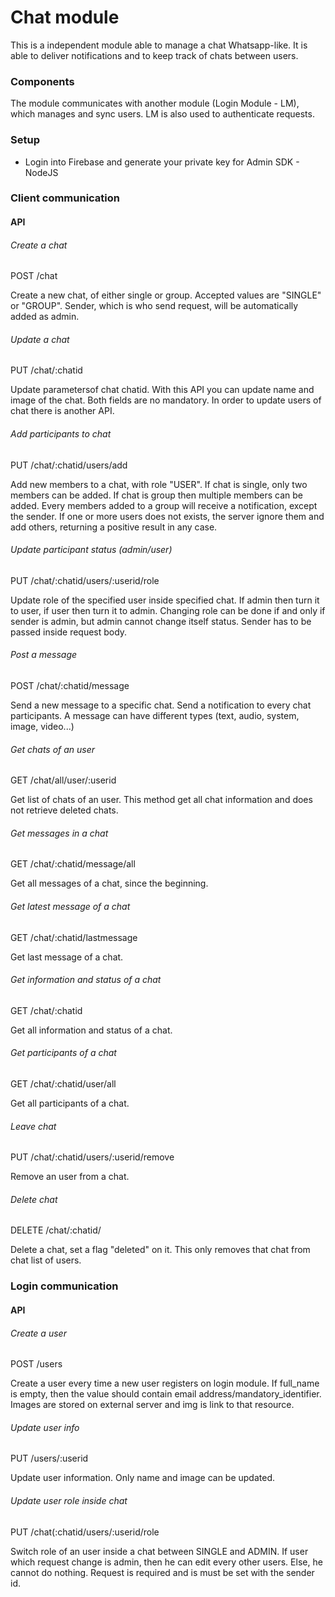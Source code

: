 # Chat module

This is a independent module able to manage a chat Whatsapp-like. It is able to deliver notifications and to keep track of chats between users.

### Components
The module communicates with another module (Login Module - LM), which manages and sync users.
LM is also used to authenticate requests.

### Setup
- Login into Firebase and generate your private key for Admin SDK - NodeJS

### Client communication
#### API
###### Create a chat
POST /chat

Create a new chat, of either single or group. Accepted values are "SINGLE" or "GROUP".
Sender, which is who send request, will be automatically added as admin.

###### Update a chat
PUT /chat/:chatid

Update parametersof chat chatid. With this API you can update name and image of the chat. Both fields are no mandatory.
In order to update users of chat there is another API.

###### Add participants to chat
PUT /chat/:chatid/users/add

Add new members to a chat, with role "USER". If chat is single, only two members can be added. If chat is group then multiple members can be added.
Every members added to a group will receive a notification, except the sender.
If one or more users does not exists, the server ignore them and add others, returning a positive result in any case.

###### Update participant status (admin/user)
PUT /chat/:chatid/users/:userid/role

Update role of the specified user inside specified chat. If admin then turn it to user, if user then turn it to admin.
Changing role can be done if and only if sender is admin, but admin cannot change itself status.
Sender has to be passed inside request body.

###### Post a message
POST /chat/:chatid/message

Send a new message to a specific chat. Send a notification to every chat participants.
A message can have different types (text, audio, system, image, video...)

###### Get chats of an user
GET /chat/all/user/:userid

Get list of chats of an user. This method get all chat information and does not retrieve deleted chats.

###### Get messages in a chat
GET /chat/:chatid/message/all

Get all messages of a chat, since the beginning.

###### Get latest message of a chat
GET /chat/:chatid/lastmessage

Get last message of a chat.

###### Get information and status of a chat
GET /chat/:chatid

Get all information and status of a chat.

###### Get participants of a chat
GET /chat/:chatid/user/all

Get all participants of a chat.

###### Leave chat
PUT /chat/:chatid/users/:userid/remove

Remove an user from a chat.

###### Delete chat
DELETE /chat/:chatid/

Delete a chat, set a flag "deleted" on it. This only removes that chat from chat list of users.

### Login communication
#### API
###### Create a user
POST /users

Create a user every time a new user registers on login module.
If full_name is empty, then the value should contain email address/mandatory_identifier.
Images are stored on external server and img is link to that resource.

###### Update user info
PUT /users/:userid

Update user information. Only name and image can be updated.

###### Update user role inside chat
PUT /chat(:chatid/users/:userid/role

Switch role of an user inside a chat between SINGLE and ADMIN.
If user which request change is admin, then he can edit every other users. Else, he cannot do nothing.
Request is required and is must be set with the sender id.